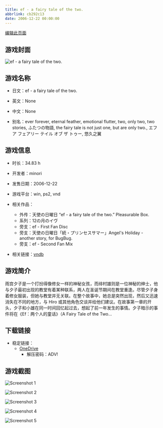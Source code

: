 ```yaml
---
title: ef - a fairy tale of the two.
abbrlink: cb292c13
date: 2006-12-22 00:00:00
---
```

[编辑此页面](https://github.com/ACG-3/ADV3-source/blob/main/source/_posts/games/%E3%82%BF%E3%83%A6%E3%82%BF%E3%83%9E%20-kiss%20on%20my%20deity-.md)

## 游戏封面

![ef - a fairy tale of the two.](https://pan.timero.xyz/onedrive/img_lib_001/%E3%82%BF%E3%83%A6%E3%82%BF%E3%83%9E%20-kiss%20on%20my%20deity-_cover.avif)


## 游戏名称

- 日文：ef - a fairy tale of the two.
- 英文：None
- 中文：None

- 别名：ever forever, eternal feather, emotional flutter, two, only two, two stories, ふたつの物語, the fairy tale is not just one, but are only two., エフ ア フェアリー テイル オブ ザ トゥー, 悠久之翼


## 游戏信息

- 时长：34.83 h
- 开发者：minori
- 发售日期：2006-12-22
- 游戏平台：win, ps2, vnd
- 相关作品：
   - 外传：天使の日曜日 “ef - a fairy tale of the two.” Pleasurable Box.
   - 系列：12の月のイヴ
   - 旁支：ef - First Fan Disc
   - 旁支：天使の日曜日「続・プリンセスサマー」Angel's Holiday - another story, for BugBug.
   - 旁支：ef - Second Fan Mix

- 相关链接：[vndb](https://vndb.org/v88)


## 游戏简介

雨宫夕子是一个打扮得像修女一样的神秘女孩，而绯村雄则是一位神秘的绅士，他与夕子最初出现的教堂有着某种联系，两人在圣诞节期间在教堂重逢。尽管夕子身着修女服装，但她与教堂并无关联。在整个故事中，她总是突然出现，然后又迅速消失在不同的地方，与 Hiro 或其他角色交谈并给他们建议。在故事第一章的开头，夕子和小雄在同一时间回忆起过去，想起了前一年发生的事情。夕子暗示的事件将在《Ef：两个人的童话》（A Fairy Tale of the Two...




## 下载链接

- 稳定链接：
    - [OneDrive](https://pan.timero.xyz/onedrive/adv_lib_001/%E3%82%BF%E3%83%A6%E3%82%BF%E3%83%9E%20-kiss%20on%20my%20deity-)
        - 解压密码：ADV!



## 游戏截图


![Screenshot 1](https://pan.timero.xyz/onedrive/img_lib_001/%E3%82%BF%E3%83%A6%E3%82%BF%E3%83%9E%20-kiss%20on%20my%20deity-_Screenshot_1.avif)

![Screenshot 2](https://pan.timero.xyz/onedrive/img_lib_001/%E3%82%BF%E3%83%A6%E3%82%BF%E3%83%9E%20-kiss%20on%20my%20deity-_Screenshot_2.avif)

![Screenshot 3](https://pan.timero.xyz/onedrive/img_lib_001/%E3%82%BF%E3%83%A6%E3%82%BF%E3%83%9E%20-kiss%20on%20my%20deity-_Screenshot_3.avif)

![Screenshot 4](https://pan.timero.xyz/onedrive/img_lib_001/%E3%82%BF%E3%83%A6%E3%82%BF%E3%83%9E%20-kiss%20on%20my%20deity-_Screenshot_4.avif)

![Screenshot 5](https://pan.timero.xyz/onedrive/img_lib_001/%E3%82%BF%E3%83%A6%E3%82%BF%E3%83%9E%20-kiss%20on%20my%20deity-_Screenshot_5.avif)


